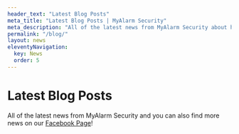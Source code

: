 ```yaml
---
header_text: "Latest Blog Posts"
meta_title: "Latest Blog Posts | MyAlarm Security"
meta_description: "All of the latest news from MyAlarm Security about home security, burglar alarms, and CCTV systems."
permalink: "/blog/"
layout: news
eleventyNavigation:
  key: News
  order: 5
---
```


# Latest Blog Posts

All of the latest news from MyAlarm Security and you can also find more news on our [Facebook Page](https://www.facebook.com/MyAlarm)!